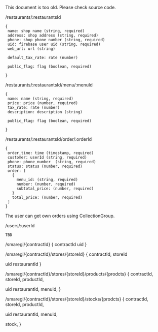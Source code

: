This document is too old.
Please check source code.

/restaurants/:restaurantsId
```
{
 name: shop name (string, required)
 address: shop address (string, required)
 phone: shop phone number (string, required)
 uid: firebase user uid (string, required)
 web_url: url (string)

 default_tax_rate: rate (number)

 public_flag: flag (boolean, required)

}
```

/restaurants/:restaurantsId/menu/:menuId
```
{
 name: name (string, required)
 price: price (number, required)
 tax_rate: rate (number) 
 description: description (string)

 public_flag: flag (boolean, required)

}
```

/restaurants/:restaurantsId/order/:orderId
```
{
 order_time: time (timestamp, required)
 customer: userId (string, required)
 phone: phone_number  (string, required)
 status: status (number, required)
 order: [
   {
     menu_id: (string, required)
     number: (number, required)
     subtotal_price: (number, required)
   }
   total_price: (number, required)
 ]
}
```

The user can get own orders using CollectionGroup.


/users/:userId
```
TBD
```


/smaregi/{contractId}
{
 contractId
 uid
}

/smaregi/{contractId}/stores/{storeId}
{
 contractId,
 storeId

 uid
 restaurantId
}

/smaregi/{contractId}/stores/{storeId}/products/{prodcts}
{
 contractId,
 storeId,
 productId,

 uid
 restaurantId,
 menuId,
}

/smaregi/{contractId}/stores/{storeId}/stocks/{prodcts} {
 contractId,
 storeId,
 productId,

 uid
 restaurantId,
 menuId,

 stock,
}
